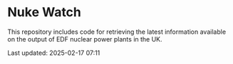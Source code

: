 # Nuke Watch

This repository includes code for retrieving the latest information available on the output of EDF nuclear power plants in the UK.

Last updated: 2025-02-17 07:11